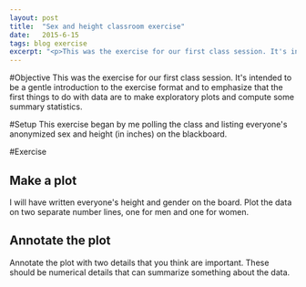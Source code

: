 ```yaml
---
layout: post
title:  "Sex and height classroom exercise"
date:   2015-6-15
tags: blog exercise
excerpt: "<p>This was the exercise for our first class session. It's intended to be a gentle introduction to the exercise format and to emphasize that the first things to do with data are to make exploratory plots and compute some summary statistics.</p>"
---
```


#Objective
This was the exercise for our first class session. It's intended to be a gentle introduction to the exercise format and to emphasize that the first things to do with data are to make exploratory plots and compute some summary statistics.

#Setup
This exercise began by me polling the class and listing everyone's anonymized sex and height (in inches) on the blackboard.

#Exercise

## Make a plot
I will have written everyone's height and gender on the board. Plot the data on two separate number lines, one for men and one for women.


## Annotate the plot
Annotate the plot with two details that you think are important. These should be numerical details that can summarize something about the data.


